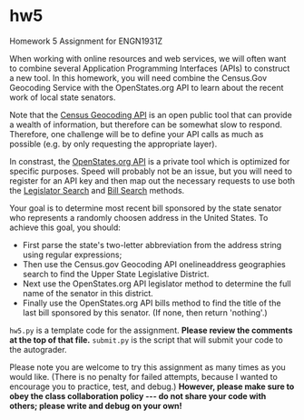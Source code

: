 # hw5
Homework 5 Assignment for ENGN1931Z

When working with online resources and web services, we will often want to combine several Application Programming Interfaces (APIs) to construct a new tool. In this homework, you will need combine the Census.Gov Geocoding Service with the OpenStates.org API to learn about the recent work of local state senators. 

Note that the [Census Geocoding API](http://www.census.gov/data/developers/data-sets/Geocoding-services.html) is an open public tool that can provide a wealth of information, but therefore can be somewhat slow to respond. Therefore, one challenge will be to define your API calls as much as possible (e.g. by only requesting the appropriate layer).

In constrast, the [OpenStates.org API](http://sunlightlabs.github.io/openstates-api/index.html) is a private tool which is optimized for specific purposes. Speed will probably not be an issue, but you will need to register for an API key and then map out the necessary requests to use both the [Legislator Search](http://sunlightlabs.github.io/openstates-api/legislators.html#methods/legislator-search) and [Bill Search](http://sunlightlabs.github.io/openstates-api/bills.html#methods/bill-search) methods.

Your goal is to determine most recent bill sponsored by the state senator who represents a randomly choosen address in the United States. To achieve this goal, you should:
  - First parse the state's two-letter abbreviation from the address string using regular expressions;
  - Then use the Census.gov Geocoding API onelineaddress geographies search to find the Upper State Legislative District.
  - Next use the OpenStates.org API legislator method to determine the full name of the senator in this district.
  - Finally use the OpenStates.org API bills method to find the title of the last bill sponsored by this senator. (If none, then return 'nothing'.)

`hw5.py` is a template code for the assignment. **Please review the comments at the top of that file.**  `submit.py` is the script that will submit your code to the autograder.

Please note you are welcome to try this assignment as many times as you would like. (There is no penalty for failed attempts, because I wanted to encourage you to practice, test, and debug.) **However, please make sure to obey the class collaboration policy --- do not share your code with others; please write and debug on your own!**
